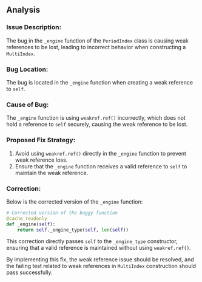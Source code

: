 ## Analysis
### Issue Description:
The bug in the `_engine` function of the `PeriodIndex` class is causing weak references to be lost, leading to incorrect behavior when constructing a `MultiIndex`.

### Bug Location:
The bug is located in the `_engine` function when creating a weak reference to `self`.

### Cause of Bug:
The `_engine` function is using `weakref.ref()` incorrectly, which does not hold a reference to `self` securely, causing the weak reference to be lost.

### Proposed Fix Strategy:
1. Avoid using `weakref.ref()` directly in the `_engine` function to prevent weak reference loss.
2. Ensure that the `_engine` function receives a valid reference to `self` to maintain the weak reference.

### Correction:
Below is the corrected version of the `_engine` function:

```python
# Corrected version of the buggy function
@cache_readonly
def _engine(self):
    return self._engine_type(self, len(self))
```

This correction directly passes `self` to the `_engine_type` constructor, ensuring that a valid reference is maintained without using `weakref.ref()`.

By implementing this fix, the weak reference issue should be resolved, and the failing test related to weak references in `MultiIndex` construction should pass successfully.